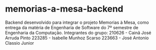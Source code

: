 # memorias-a-mesa-backend
Backend desenvolvido para integrar o projeto Memorias à Mesa, como entrega da matéria de Engenharia de Software do 7º semestre de Engenharia da Computação.
Integrantes do grupo:
210626 - Cainã José Arruda Pinto
223285 - Isabelle Munhoz Scarso
223663 - José Antonio Classio Junior
